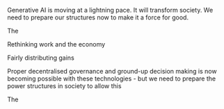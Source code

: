 Generative AI is moving at a lightning pace. It will transform society. We need to prepare our structures now to make it a force for good.

The 

Rethinking work and the economy

Fairly distributing gains

Proper decentralised governance and ground-up decision making is now becoming possible with these technologies - but we need to prepare the power structures in society to allow this

The 
